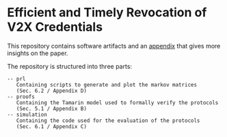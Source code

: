 # Efficient and Timely Revocation of V2X Credentials
This repository contains software artifacts and an [appendix](appendix.pdf) that
gives more insights on the paper.

The repository is structured into three parts:
```text
-- prl
   Containing scripts to generate and plot the markov matrices 
   (Sec. 6.2 / Appendix D)
-- proofs
   Containing the Tamarin model used to formally verify the protocols 
   (Sec. 5.1 / Appendix B)
-- simulation
   Containing the code used for the evaluation of the protocols 
   (Sec. 6.1 / Appendix C)
```